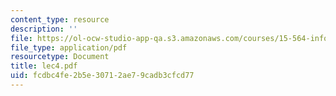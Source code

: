 ```yaml
---
content_type: resource
description: ''
file: https://ol-ocw-studio-app-qa.s3.amazonaws.com/courses/15-564-information-technology-i-spring-2003/fcdbc4fe2b5e30712ae79cadb3cfcd77_lec4.pdf
file_type: application/pdf
resourcetype: Document
title: lec4.pdf
uid: fcdbc4fe-2b5e-3071-2ae7-9cadb3cfcd77
---
```


